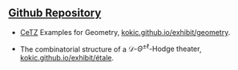 
## [Github Repository](https://github.com/kokic/exhibit)

- [CeTZ](https://github.com/johannes-wolf/cetz) Examples for Geometry, [kokic.github.io/exhibit/geometry](https://kokic.github.io/exhibit/geometry).

- The combinatorial structure of a $\mathcal{D}\text{-}\Theta^{\pm\ell}\text{-Hodge theater}$, [kokic.github.io/exhibit/étale](https://kokic.github.io/exhibit/étale). 
